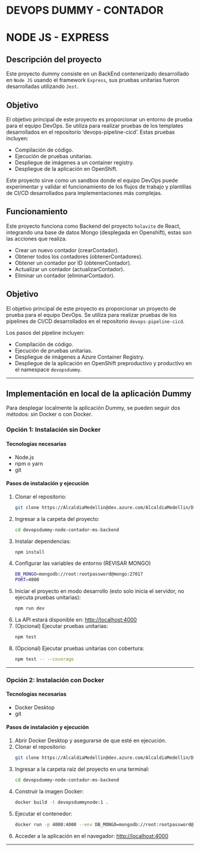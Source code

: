 # **DEVOPS DUMMY - CONTADOR**
# **NODE JS - EXPRESS**

## Descripción del proyecto
Este proyecto dummy consiste en un BackEnd contenerizado desarrollado en `Node JS` usando el framework `Express`, sus pruebas unitarias fueron desarrolladas utilizando `Jest`.

## Objetivo

El objetivo principal de este proyecto es proporcionar un entorno de prueba para el equipo DevOps. Se utiliza para realizar pruebas de los templates desarrollados en el repositorio ‘devops-pipeline-cicd’. Estas pruebas incluyen:

- Compilación de código.
- Ejecución de pruebas unitarias.
- Despliegue de imágenes a un container registry.
- Despliegue de la aplicación en OpenShift.

Este proyecto sirve como un sandbox donde el equipo DevOps puede experimentar y validar el funcionamiento de los flujos de trabajo y plantillas de CI/CD desarrollados para implementaciones más complejas.

## Funcionamiento
Este proyecto funciona como Backend del proyecto `holavite` de React, integrando una base de datos Mongo (desplegada en Openshift), estas son las acciones que realiza.

- Crear un nuevo contador (crearContador).
- Obtener todos los contadores (obtenerContadores).
- Obtener un contador por ID (obtenerContador).
- Actualizar un contador (actualizarContador).
- Eliminar un contador (eliminarContador).

## Objetivo
El objetivo principal de este proyecto es proporcionar un proyecto de prueba para el equipo DevOps. Se utiliza para realizar pruebas de los pipelines de CI/CD desarrollados en el repositorio `devops-pipeline-cicd`. 

Los pasos del pipeline incluyen:

- Compilación de código.
- Ejecución de pruebas unitarias.
- Despliegue de imágenes a Azure Container Registry.
- Despliegue de la aplicación en OpenShift preproductivo y productivo en el namespace `devopsdummy`.

---

## **Implementación en local de la aplicación Dummy**
Para desplegar localmente la aplicación Dummy, se pueden seguir dos métodos: sin Docker o con Docker.

### **Opción 1: Instalación sin Docker**
#### **Tecnologías necesarias**
- Node.js
- npm o yarn
- git

#### **Pasos de instalación y ejecución**
1. Clonar el repositorio:
   ```sh
   git clone https://AlcaldiaMedellin@dev.azure.com/AlcaldiaMedellin/DevOps%20Dummy/_git/devopsdummy-node-contador-ms-backend
   ```
2. Ingresar a la carpeta del proyecto:
   ```sh
   cd devopsdummy-node-contador-ms-backend
   ```
3. Instalar dependencias:
   ```sh
   npm install
   ```
4. Configurar las variables de entorno (REVISAR MONGO)
    ```sh
    DB_MONGO=mongodb://root:rootpassword@mongo:27017
    PORT=4000
    ```
4. Iniciar el proyecto en modo desarrollo (esto solo inicia el servidor, no ejecuta pruebas unitarias):
   ```sh
   npm run dev
   ```
5. La API estará disponible en: [http://localhost:4000](http://localhost:4000)
6. (Opcional) Ejecutar pruebas unitarias:
   ```sh
   npm test
   ```
7. (Opcional) Ejecutar pruebas unitarias con cobertura:
   ```sh
   npm test -- --coverage
   ```

---

### **Opción 2: Instalación con Docker**
#### **Tecnologías necesarias**
- Docker Desktop
- git

#### **Pasos de instalación y ejecución**
1. Abrir Docker Desktop y asegurarse de que esté en ejecución.
2. Clonar el repositorio:
   ```sh
   git clone https://AlcaldiaMedellin@dev.azure.com/AlcaldiaMedellin/DevOps%20Dummy/_git/devopsdummy-node-contador-ms-backend
   ```
3. Ingresar a la carpeta raíz del proyecto en una terminal:
   ```sh
   cd devopsdummy-node-contador-ms-backend
   ```
4. Construir la imagen Docker:
   ```sh
   docker build -t devopsdummynode:1 .
   ```
5. Ejecutar el contenedor:
   ```sh
   docker run -p 4000:4000 --env DB_MONGO=mongodb://root:rootpassword@mongo:27017 devopsdummynode:1
   ```
6. Acceder a la aplicación en el navegador: [http://localhost:4000](http://localhost:4000)

---